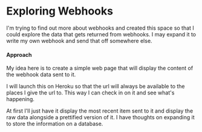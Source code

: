 # Exploring Webhooks
I'm trying to find out more about webhooks and created this space so that I could explore the data that gets returned from webhooks. I may expand it to write my own webhook and send that off somewhere else.

#### Approach
My idea here is to create a simple web page that will display the content of the webhook data sent to it.

I will launch this on Heroku so that the url will always be available to the places I give the url to. This way I can check in on it and see what's happening.

At first I'll just have it display the most recent item sent to it and display the raw data alongside a prettified version of it. I have thoughts on expanding it to store the information on a database.
